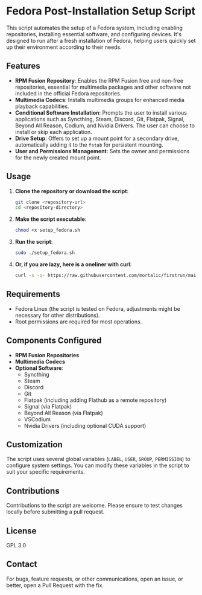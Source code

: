 # Fedora Post-Installation Setup Script

This script automates the setup of a Fedora system, including enabling repositories, installing essential software, and configuring devices. It's designed to run after a fresh installation of Fedora, helping users quickly set up their environment according to their needs.

## Features

- **RPM Fusion Repository**: Enables the RPM Fusion free and non-free repositories, essential for multimedia packages and other software not included in the official Fedora repositories.
- **Multimedia Codecs**: Installs multimedia groups for enhanced media playback capabilities.
- **Conditional Software Installation**: Prompts the user to install various applications such as Syncthing, Steam, Discord, Git, Flatpak, Signal, Beyond All Reason, Codium, and Nvidia Drivers. The user can choose to install or skip each application.
- **Drive Setup**: Offers to set up a mount point for a secondary drive, automatically adding it to the `fstab` for persistent mounting.
- **User and Permissions Management**: Sets the owner and permissions for the newly created mount point.

## Usage

1. **Clone the repository or download the script**:
    ```bash
    git clone <repository-url>
    cd <repository-directory>
    ```

2. **Make the script executable**:
    ```bash
    chmod +x setup_fedora.sh
    ```

3. **Run the script**:
    ```bash
    sudo ./setup_fedora.sh
    ```

4. **Or, if you are lazy, here is a oneliner with curl**:
    ```bash
    curl -s -o- https://raw.githubusercontent.com/mortalic/firstrun/main/fedora_first_run.sh | sudo bash
    ```

## Requirements

- Fedora Linux (the script is tested on Fedora, adjustments might be necessary for other distributions).
- Root permissions are required for most operations.

## Components Configured

- **RPM Fusion Repositories**
- **Multimedia Codecs**
- **Optional Software**:
  - Syncthing
  - Steam
  - Discord
  - Git
  - Flatpak (including adding Flathub as a remote repository)
  - Signal (via Flatpak)
  - Beyond All Reason (via Flatpak)
  - VSCodium
  - Nvidia Drivers (including optional CUDA support)

## Customization

The script uses several global variables (`LABEL`, `USER`, `GROUP`, `PERMISSION`) to configure system settings. You can modify these variables in the script to suit your specific requirements.

## Contributions

Contributions to the script are welcome. Please ensure to test changes locally before submitting a pull request.

## License

GPL 3.0

## Contact

For bugs, feature requests, or other communications, open an issue, or better, open a Pull Request with the fix.
